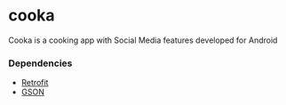 # cooka
Cooka is a cooking app with Social Media features developed for Android

### Dependencies

* [Retrofit](https://square.github.io/retrofit/)
* [GSON](https://github.com/google/gson)
